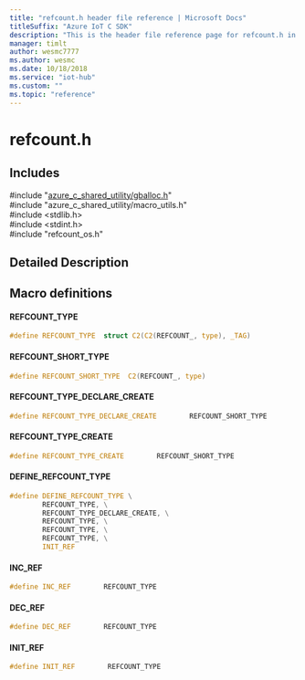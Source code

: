```yaml
---                             
title: "refcount.h header file reference | Microsoft Docs" 
titleSuffix: "Azure IoT C SDK"            
description: "This is the header file reference page for refcount.h in the Azure IoT C SDK. This SDK is used with Azure IoT Hub and Azure IoT Hub Device Provisioning Service"            
manager: timlt                 
author: wesmc7777              
ms.author: wesmc               
ms.date: 10/18/2018                    
ms.service: "iot-hub"             
ms.custom: ""                
ms.topic: "reference"        
---                            
```


# refcount.h 

## Includes

\#include "[azure_c_shared_utility/gballoc.h](gballoc-h.md)"  
\#include "azure_c_shared_utility/macro_utils.h"  
\#include <stdlib.h>  
\#include <stdint.h>  
\#include "refcount_os.h"  

## Detailed Description

## Macro definitions

#### REFCOUNT_TYPE

```C
#define REFCOUNT_TYPE  struct C2(C2(REFCOUNT_, type), _TAG) 
```

#### REFCOUNT_SHORT_TYPE

```C
#define REFCOUNT_SHORT_TYPE  C2(REFCOUNT_, type) 
```

#### REFCOUNT_TYPE_DECLARE_CREATE

```C
#define REFCOUNT_TYPE_DECLARE_CREATE        REFCOUNT_SHORT_TYPE 
```

#### REFCOUNT_TYPE_CREATE

```C
#define REFCOUNT_TYPE_CREATE        REFCOUNT_SHORT_TYPE 
```

#### DEFINE_REFCOUNT_TYPE

```C
#define DEFINE_REFCOUNT_TYPE \
        REFCOUNT_TYPE, \
        REFCOUNT_TYPE_DECLARE_CREATE, \
        REFCOUNT_TYPE, \
        REFCOUNT_TYPE, \
        REFCOUNT_TYPE, \
        INIT_REF 
```

#### INC_REF

```C
#define INC_REF        REFCOUNT_TYPE 
```

#### DEC_REF

```C
#define DEC_REF        REFCOUNT_TYPE 
```

#### INIT_REF

```C
#define INIT_REF        REFCOUNT_TYPE 
```

